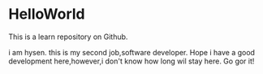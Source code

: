 # HelloWorld
This is a learn repository on Github.

i am hysen. this is my second job,software developer.
Hope i have a good development here,however,i don't know how long wil stay here.
Go gor it!
